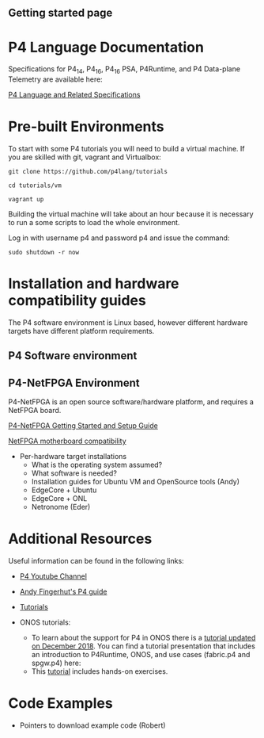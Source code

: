 

## Getting started page

# P4 Language Documentation

Specifications for P4<sub>14</sub>, P4<sub>16</sub>, P4<sub>16</sub> PSA, P4Runtime, and P4 Data-plane Telemetry are available here:

[P4 Language and Related Specifications](https://p4.org/specs/)


# Pre-built Environments

To start with some P4 tutorials you will need to build a virtual machine. 
If you are skilled with git, vagrant and Virtualbox:

`git clone https://github.com/p4lang/tutorials`

`cd tutorials/vm`

`vagrant up`

Building the virtual machine will take about an hour because it is necessary to run a some scripts to load the whole environment.

Log in with username p4 and password p4 and issue the command:

`sudo shutdown -r now`



# Installation and hardware compatibility guides

The P4 software environment is Linux based, however different hardware targets have different platform requirements.

## P4 Software environment

## P4-NetFPGA Environment

P4-NetFPGA is an open source software/hardware platform, and requires a NetFPGA board.

[P4-NetFPGA Getting Started and Setup Guide](https://github.com/NetFPGA/P4-NetFPGA-public/wiki/Getting-Started)

[NetFPGA motherboard compatibility](https://github.com/NetFPGA/NetFPGA-SUME-public/wiki/Motherboard-Information)



* Per-hardware target installations
    * What is the operating system assumed?
    * What software is needed?
    * Installation guides for Ubuntu VM and OpenSource tools (Andy)
    * EdgeCore + Ubuntu
    * EdgeCore + ONL
    * Netronome (Eder)

# Additional Resources

Useful information can be found in the following links:

* [P4 Youtube Channel](https://www.youtube.com/channel/UCOQAFkDKucJWr-KafdJsdIQ)
    
* [Andy Fingerhut's P4 guide](https://github.com/jafingerhut/p4-guide)
* [Tutorials](https://github.com/p4lang/tutorials)
* ONOS tutorials:
    * To learn about the support for P4 in ONOS there is a [tutorial updated on December 2018](https://wiki.onosproject.org/pages/viewpage.action?pageId=16122675). You can find a tutorial presentation that includes an introduction to P4Runtime, ONOS, and use cases (fabric.p4 and spgw.p4) here:    
    * This [tutorial](https://github.com/opennetworkinglab/onos/tree/master/apps/p4-tutorial) includes hands-on exercises.
   
 
# Code Examples

* Pointers to download example code (Robert)

 
